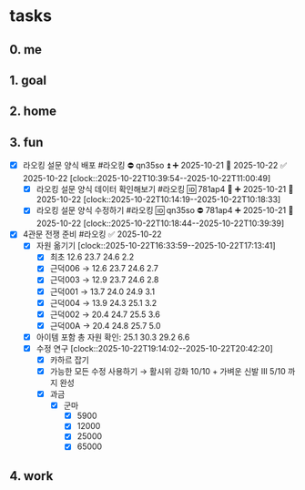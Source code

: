 # tasks
## 0. me

## 1. goal

## 2. home

## 3. fun
- [x] 라오킹 설문 양식 배포 #라오킹 ⛔ qn35so ⏫ ➕ 2025-10-21 📅 2025-10-22 ✅ 2025-10-22
      [clock::2025-10-22T10:39:54--2025-10-22T11:00:49]
	- [x] 라오킹 설문 양식 데이터 확인해보기 #라오킹 🆔 781ap4 🔼 ➕ 2025-10-21 📅 2025-10-22
	      [clock::2025-10-22T10:14:19--2025-10-22T10:18:33]
	- [x] 라오킹 설문 양식 수정하기 #라오킹 🆔 qn35so ⛔ 781ap4 ➕ 2025-10-21 📅 2025-10-22
	      [clock::2025-10-22T10:18:44--2025-10-22T10:39:39]
- [x] 4관문 전쟁 준비 #라오킹 ✅ 2025-10-22
	- [x] 자원 옮기기
	      [clock::2025-10-22T16:33:59--2025-10-22T17:13:41]
		- [x] 최초 12.6 23.7 24.6 2.2
		- [x] 근덕006 → 12.6 23.7 24.6 2.7
		- [x] 근덕003 → 12.9 23.7 24.6 2.8
		- [x] 근덕001 → 13.7 24.0 24.9 3.1
		- [x] 근덕004 → 13.9 24.3 25.1 3.2
		- [x] 근덕002 → 20.4 24.7 25.5 3.6
		- [x] 근덕00A → 20.4 24.8 25.7 5.0
	- [x] 아이템 포함 총 자원 확인:
	      25.1 30.3 29.2 6.6
	- [x] 수정 연구
	      [clock::2025-10-22T19:14:02--2025-10-22T20:42:20]
		- [x] 카하르 잡기
		- [x] 가능한 모든 수정 사용하기 → 활시위 강화 10/10 + 가벼운 신발 III 5/10 까지 완성
		- [x] 과금
			- [x] 군마
				- [x] 5900
				- [x] 12000
				- [x] 25000
				- [x] 65000
## 4. work
